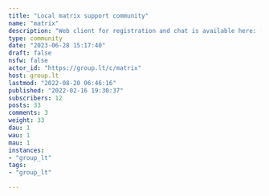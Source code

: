 ```yaml
---
title: "Local matrix support community" 
name: "matrix"
description: "Web client for registration and chat is available here: [chat.group.lt](https://chat.group.lt)For more convenient use, a suggestion would be to use other clients, the list can be found [here](https://matrix.org/clients/). (Use the server in settings you have registered with, if you have used [chat.group.lt](https://chat.group.lt) for registration - default server is group.lt)If you have issues with [group.lt matrix server](https://matrix.group.lt/) post here.We have a couple of public rooms - please check them out!"
type: community
date: "2023-06-28 15:17:40"
draft: false
nsfw: false
actor_id: "https://group.lt/c/matrix"
host: group.lt
lastmod: "2022-08-20 06:46:16"
published: "2022-02-16 19:30:37"
subscribers: 12
posts: 33
comments: 3
weight: 33
dau: 1
wau: 1
mau: 1
instances:
- "group_lt"
tags: 
- "group_lt"

---
```

